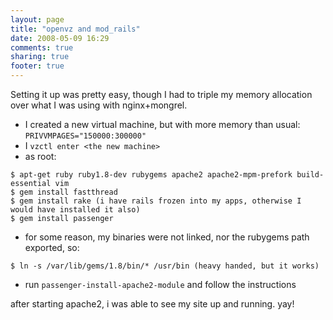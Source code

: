 ```yaml
---
layout: page
title: "openvz and mod_rails"
date: 2008-05-09 16:29
comments: true
sharing: true
footer: true
---
```

Setting it up was pretty easy, though I had to triple my memory allocation over what I was using with nginx+mongrel.  

* I created a new virtual machine, but with more memory than usual: `PRIVVMPAGES="150000:300000"`
* I `vzctl enter <the new machine>`
* as root:

```
$ apt-get ruby ruby1.8-dev rubygems apache2 apache2-mpm-prefork build-essential vim
$ gem install fastthread 
$ gem install rake (i have rails frozen into my apps, otherwise I would have installed it also)
$ gem install passenger
```

* for some reason, my binaries were not linked, nor the rubygems path exported, so: 

```
$ ln -s /var/lib/gems/1.8/bin/* /usr/bin (heavy handed, but it works)
```

* run `passenger-install-apache2-module` and follow the instructions

after starting apache2, i was able to see my site up and running.  yay!
